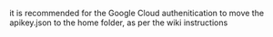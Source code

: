 it is recommended for the Google Cloud authenitication to move the apikey.json to the home folder, as per the wiki instructions
